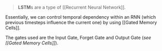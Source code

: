 > **LSTM**s are a type of [[Recurrent Neural Network]].

Essentially, we can control temporal dependency within an RNN (which previous timesteps influence the current one) by using [[Gated Memory Cells]].

The gates used are the Input Gate, Forget Gate and Output Gate (*see [[Gated Memory Cells]]*).
